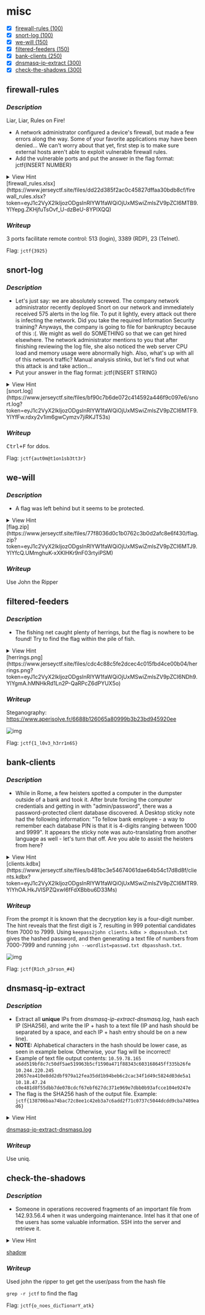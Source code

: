 # misc

- [x] [firewall-rules (100)](#firewall-rules)
- [x] [snort-log (100)](#snort-log)
- [x] [we-will (150)](#we-will)
- [x] [filtered-feeders (150)](#filtered-feeders)
- [x] [bank-clients (250)](#bank-clients)
- [x] [dnsmasq-ip-extract (300)](#dnsmasq-ip-extract)
- [x] [check-the-shadows (300)](#check-the-shadows)

## firewall-rules

### *Description*

Liar, Liar, Rules on Fire!

- A network administrator configured a device's firewall, but made a few errors along the way. Some of your favorite applications may have been denied... We can't worry about that yet, first step is to make sure external hosts aren't able to exploit vulnerable firewall rules.
- Add the vulnerable ports and put the answer in the flag format: jctf{INSERT NUMBER}

<details>
    <summary>View Hint</summary>
    <ul>
        <li>Sometimes Google searches lead to numbers!</li>
        <li>Focus on remote access.</li>
    </ul>
</details>
[firewall_rules.xlsx](https://www.jerseyctf.site/files/dd22d385f2ac0c45827dffaa30bdb8cf/firewall_rules.xlsx?token=eyJ1c2VyX2lkIjozODgsInRlYW1faWQiOjUxMSwiZmlsZV9pZCI6MTB9.YlYepg.ZKHjfuTsOvf_U-dzBeU-8YPIXQQ)


### *Writeup*

3 ports facilitate remote control: 513 (login), 3389 (RDP), 23 (Telnet).

Flag: `jctf{3925}`

## snort-log

### *Description*

- Let's just say: we are absolutely screwed. The company network administrator recently deployed Snort on our network and immediately received 575 alerts in the log file. To put it lightly, every attack out there is infecting the network. Did you take the required Information Security training? Anyways, the company is going to file for bankruptcy because of this :(. We might as well do SOMETHING so that we can get hired elsewhere. The network administrator mentions to you that after finishing reviewing the log file, she also noticed the web server CPU load and memory usage were abnormally high. Also, what's up with all of this network traffic? Manual analysis stinks, but let's find out what this attack is and take action...
- Put your answer in the flag format: jctf{INSERT STRING}

<details>
    <summary>View Hint</summary>
	Seems like the extra network traffic is primarily inbound, not outbound.
</details>
[snort.log](https://www.jerseyctf.site/files/bf90c7b6de072c414592a446f9c097e6/snort.log?token=eyJ1c2VyX2lkIjozODgsInRlYW1faWQiOjUxMSwiZmlsZV9pZCI6MTF9.YlYfFw.rdxy2v1im6gwCymzv7jiRKJT53s)


### *Writeup*

<kbd>Ctrl+F</kbd> for ddos.

Flag: `jctf{aut0m@t1on1sb3tt3r}`

## we-will

### *Description*

- A flag was left behind but it seems to be protected.

<details>
    <summary>View Hint</summary>
	The challenge name should help you figure out how to open it.
</details>
[flag.zip](https://www.jerseyctf.site/files/77f8036d0c1b0762c3b0d2afc8e6f430/flag.zip?token=eyJ1c2VyX2lkIjozODgsInRlYW1faWQiOjUxMSwiZmlsZV9pZCI6MTJ9.YlYfcQ.UMmghuK-xXKlHKr9nF03rtyiPSM)


### *Writeup*

Use John the Ripper

## filtered-feeders

### *Description*

- The fishing net caught plenty of herrings, but the flag is nowhere to be found! Try to find the flag within the pile of fish.

<details>
    <summary>View Hint</summary>
	How do you hide an image within an image?
</details>
[herrings.png](https://www.jerseyctf.site/files/cdc4c88c5fe2dcec4c015fbd4ce00b04/herrings.png?token=eyJ1c2VyX2lkIjozODgsInRlYW1faWQiOjUxMSwiZmlsZV9pZCI6NDh9.YlYgmA.hMNHkRd1Ln2P-QaRPcZ6dPYUX5o)


### *Writeup*

Steganography: https://www.aperisolve.fr/6688b126065a80999b3b23bd945920ee

![img](https://lh4.googleusercontent.com/zdZDYEDTHqcInslK2_wcsYRDrz_B3rPl4gnU_dBpLOLW6Hff0t0RqLJfAJMcxWEF17A2wPxeYPtK-2MDaU2tUEx6om2e29qWkjXSYi3UUHpmFrbutQ4tF45DpW-CwmmNWv8T9qTa)

Flag: `jctf{1_l0v3_h3rr1n6S}`

## bank-clients

### *Description*

- While in Rome, a few heisters spotted a computer in the dumpster outside of a bank and took it. After brute forcing the computer credentials and getting in with "admin/password", there was a password-protected client database discovered. A Desktop sticky note had the following information: "To fellow bank employee - a way to remember each database PIN is that it is 4-digits ranging between 1000 and 9999". It appears the sticky note was auto-translating from another language as well - let's turn that off. Are you able to assist the heisters from here?

<details>
    <summary>View Hint</summary>
	After scrolling down, there was additional text on the Desktop sticky note that says "wyptbt lza zlwalt". These bank employees should be removed from the payroll immediately...
</details>
[clients.kdbx](https://www.jerseyctf.site/files/b481bc3e54674061dae64b54c17d8d8f/clients.kdbx?token=eyJ1c2VyX2lkIjozODgsInRlYW1faWQiOjUxMSwiZmlsZV9pZCI6MTR9.YlYhOA.HkJVISPZQxwI6fFdXBbbu6D33Ms)


### *Writeup*

From the prompt it is known that the decryption key is a four-digit number. The hint reveals that the first digit is 7, resulting in 999 potential candidates from 7000 to 7999. Using `keepass2john clients.kdbx > dbpasshash.txt` gives the hashed password, and then generating a text file of numbers from 7000-7999 and running `john --wordlist=passwd.txt dbpasshash.txt`.

![img](https://lh4.googleusercontent.com/t6BywuHEGlICZB4DbrzaEOqn6OXptsYarIOey-oFSxgzDPkwZHKeF12Z60RGpyJcE3lOCzuv1zk3t_rR65rSqYM8p6u7oGE_28FmK_gBHlS9gW_2QtQ_UkGzuwEFV2WKysWEXQhF)

Flag: `jctf{R1ch_p3rson_#4}`

## dnsmasq-ip-extract

### *Description*

- Extract all **unique** IPs from *dnsmasq-ip-extract-dnsmasq.log*, hash each IP (SHA256), and write the IP + hash to a text file (IP and hash should be separated by a space, and each IP + hash entry should be on a new line).
- **NOTE:** Alphabetical characters in the hash should be lower case, as seen in example below. Otherwise, your flag will be incorrect!
- Example of text file output contents: `10.59.78.165 a6dd519bf8c7c50df5ae519963b5cf1590a471f88343c603168645ff335b26fe` `10.244.220.245 20657ea410e8dd2dbf979a12fea35dd1b94beb6c2cac34f1d49c5824d03de5a1` `10.18.47.24 c0e481d8f55dbb7de078cdcf67ebf627dc371e969e7dbb0b93afcce104e9247e`
- The flag is the SHA256 hash of the output file. Example: `jctf{138706baa74bac72c8ee1c42eb3a7c6add2f71c0737c5044dcdd9cba7409ead6}`

<details>
    <summary>View Hint</summary>
	Verify that the end of your file has a new blank line.
</details>

[dnsmasq-ip-extract-dnsmasq.log](https://www.jerseyctf.site/files/a5aac2ffca9051699b1d079152166ee4/dnsmasq-ip-extract-dnsmasq.log?token=eyJ1c2VyX2lkIjozODgsInRlYW1faWQiOjUxMSwiZmlsZV9pZCI6MTV9.YlYhYQ.UAL0z5g3G7znVN_t2abSQcdt66E)

### *Writeup*

Use uniq.

## check-the-shadows

### *Description*

- Someone in operations recovered fragments of an important file from 142.93.56.4 when it was undergoing maintenance. Intel has it that one of the users has some valuable information. SSH into the server and retrieve it.

<details>
    <summary>View Hint</summary>
	John once said that "any group is only as strong as the weakest link."
</details>

[shadow](https://www.jerseyctf.site/files/2af5efc7bf1e8ad255d42110b62c1a6d/shadow?token=eyJ1c2VyX2lkIjozODgsInRlYW1faWQiOjUxMSwiZmlsZV9pZCI6MzJ9.YlYipA.P13rhxhSG5rT-JTiOVhqUJsXiAM)

### ***Writeup***

Used john the ripper to get get the user/pass from the hash file

`grep -r jctf` to find the flag

Flag: `jctf{o_noes_dicTionarY_atk}`